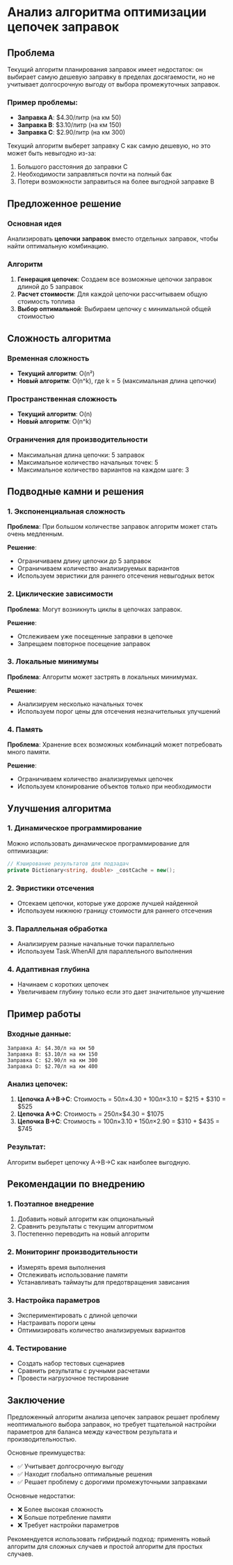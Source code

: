 # Анализ алгоритма оптимизации цепочек заправок

## Проблема

Текущий алгоритм планирования заправок имеет недостаток: он выбирает самую дешевую заправку в пределах досягаемости, но не учитывает долгосрочную выгоду от выбора промежуточных заправок.

### Пример проблемы:
- **Заправка A**: $4.30/литр (на км 50)
- **Заправка B**: $3.10/литр (на км 150) 
- **Заправка C**: $2.90/литр (на км 300)

Текущий алгоритм выберет заправку C как самую дешевую, но это может быть невыгодно из-за:
1. Большого расстояния до заправки C
2. Необходимости заправляться почти на полный бак
3. Потери возможности заправиться на более выгодной заправке B

## Предложенное решение

### Основная идея
Анализировать **цепочки заправок** вместо отдельных заправок, чтобы найти оптимальную комбинацию.

### Алгоритм
1. **Генерация цепочек**: Создаем все возможные цепочки заправок длиной до 5 заправок
2. **Расчет стоимости**: Для каждой цепочки рассчитываем общую стоимость топлива
3. **Выбор оптимальной**: Выбираем цепочку с минимальной общей стоимостью

## Сложность алгоритма

### Временная сложность
- **Текущий алгоритм**: O(n²)
- **Новый алгоритм**: O(n^k), где k = 5 (максимальная длина цепочки)

### Пространственная сложность
- **Текущий алгоритм**: O(n)
- **Новый алгоритм**: O(n^k)

### Ограничения для производительности
- Максимальная длина цепочки: 5 заправок
- Максимальное количество начальных точек: 5
- Максимальное количество вариантов на каждом шаге: 3

## Подводные камни и решения

### 1. Экспоненциальная сложность
**Проблема**: При большом количестве заправок алгоритм может стать очень медленным.

**Решение**: 
- Ограничиваем длину цепочки до 5 заправок
- Ограничиваем количество анализируемых вариантов
- Используем эвристики для раннего отсечения невыгодных веток

### 2. Циклические зависимости
**Проблема**: Могут возникнуть циклы в цепочках заправок.

**Решение**: 
- Отслеживаем уже посещенные заправки в цепочке
- Запрещаем повторное посещение заправок

### 3. Локальные минимумы
**Проблема**: Алгоритм может застрять в локальных минимумах.

**Решение**: 
- Анализируем несколько начальных точек
- Используем порог цены для отсечения незначительных улучшений

### 4. Память
**Проблема**: Хранение всех возможных комбинаций может потребовать много памяти.

**Решение**: 
- Ограничиваем количество анализируемых цепочек
- Используем клонирование объектов только при необходимости

## Улучшения алгоритма

### 1. Динамическое программирование
Можно использовать динамическое программирование для оптимизации:
```csharp
// Кэширование результатов для подзадач
private Dictionary<string, double> _costCache = new();
```

### 2. Эвристики отсечения
- Отсекаем цепочки, которые уже дороже лучшей найденной
- Используем нижнюю границу стоимости для раннего отсечения

### 3. Параллельная обработка
- Анализируем разные начальные точки параллельно
- Используем Task.WhenAll для параллельного выполнения

### 4. Адаптивная глубина
- Начинаем с коротких цепочек
- Увеличиваем глубину только если это дает значительное улучшение

## Пример работы

### Входные данные:
```
Заправка A: $4.30/л на км 50
Заправка B: $3.10/л на км 150  
Заправка C: $2.90/л на км 300
Заправка D: $2.70/л на км 400
```

### Анализ цепочек:
1. **Цепочка A→B→C**: Стоимость = 50л×$4.30 + 100л×$3.10 = $215 + $310 = $525
2. **Цепочка A→C**: Стоимость = 250л×$4.30 = $1075
3. **Цепочка B→C**: Стоимость = 100л×$3.10 + 150л×$2.90 = $310 + $435 = $745

### Результат:
Алгоритм выберет цепочку A→B→C как наиболее выгодную.

## Рекомендации по внедрению

### 1. Поэтапное внедрение
1. Добавить новый алгоритм как опциональный
2. Сравнить результаты с текущим алгоритмом
3. Постепенно переводить на новый алгоритм

### 2. Мониторинг производительности
- Измерять время выполнения
- Отслеживать использование памяти
- Устанавливать таймауты для предотвращения зависания

### 3. Настройка параметров
- Экспериментировать с длиной цепочки
- Настраивать пороги цены
- Оптимизировать количество анализируемых вариантов

### 4. Тестирование
- Создать набор тестовых сценариев
- Сравнить результаты с ручными расчетами
- Провести нагрузочное тестирование

## Заключение

Предложенный алгоритм анализа цепочек заправок решает проблему неоптимального выбора заправок, но требует тщательной настройки параметров для баланса между качеством результата и производительностью.

Основные преимущества:
- ✅ Учитывает долгосрочную выгоду
- ✅ Находит глобально оптимальные решения
- ✅ Решает проблему с дорогими промежуточными заправками

Основные недостатки:
- ❌ Более высокая сложность
- ❌ Больше потребление памяти
- ❌ Требует настройки параметров

Рекомендуется использовать гибридный подход: применять новый алгоритм для сложных случаев и простой алгоритм для простых случаев.
